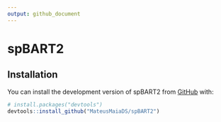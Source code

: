 ```yaml
---
output: github_document
---
```


# spBART2


## Installation

You can install the development version of spBART2 from [GitHub](https://github.com/) with:

``` r
# install.packages("devtools")
devtools::install_github("MateusMaiaDS/spBART2")
```
